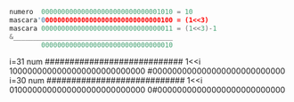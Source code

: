 ```c
numero  000000000000000000000000000001010 = 10
mascara'000000000000000000000000000000100 = (1<<3)
mascara 000000000000000000000000000000011 = (1<<3)-1
&________________________________________
        000000000000000000000000000000010
```

i=31
num  ############################
1<<i 1000000000000000000000000000
     #000000000000000000000000000
i=30
num  ############################
1<<i 0100000000000000000000000000
     0#00000000000000000000000000
